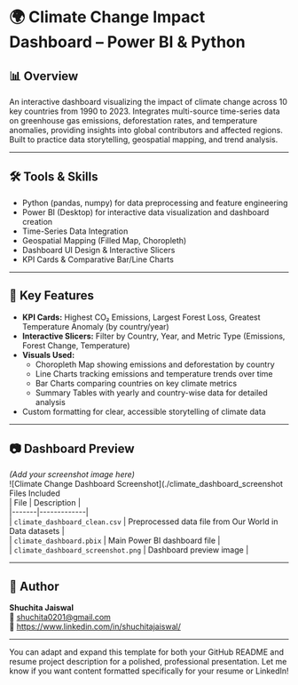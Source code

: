 # 🌍 Climate Change Impact Dashboard – Power BI & Python

## 📊 Overview  
An interactive dashboard visualizing the impact of climate change across 10 key countries from 1990 to 2023. Integrates multi-source time-series data on greenhouse gas emissions, deforestation rates, and temperature anomalies, providing insights into global contributors and affected regions. Built to practice data storytelling, geospatial mapping, and trend analysis.

***

## 🛠 Tools & Skills  
- Python (pandas, numpy) for data preprocessing and feature engineering  
- Power BI (Desktop) for interactive data visualization and dashboard creation  
- Time-Series Data Integration  
- Geospatial Mapping (Filled Map, Choropleth)  
- Dashboard UI Design & Interactive Slicers  
- KPI Cards & Comparative Bar/Line Charts  

***

## 🚀 Key Features  
- **KPI Cards:** Highest CO₂ Emissions, Largest Forest Loss, Greatest Temperature Anomaly (by country/year)  
- **Interactive Slicers:** Filter by Country, Year, and Metric Type (Emissions, Forest Change, Temperature)  
- **Visuals Used:**  
  - Choropleth Map showing emissions and deforestation by country  
  - Line Charts tracking emissions and temperature trends over time  
  - Bar Charts comparing countries on key climate metrics  
  - Summary Tables with yearly and country-wise data for detailed analysis  
- Custom formatting for clear, accessible storytelling of climate data  

***

## 📷 Dashboard Preview  
*(Add your screenshot image here)*  
![Climate Change Dashboard Screenshot](./climate_dashboard_screenshot Files Included  
| File | Description |  
|-------|-------------|  
| `climate_dashboard_clean.csv` | Preprocessed data file from Our World in Data datasets |  
| `climate_dashboard.pbix` | Main Power BI dashboard file |  
| `climate_dashboard_screenshot.png` | Dashboard preview image |  

***

## 📝 Author  
**Shuchita Jaiswal**  
📧 shuchita0201@gmail.com  
🔗 https://www.linkedin.com/in/shuchitajaiswal/

***

You can adapt and expand this template for both your GitHub README and resume project description for a polished, professional presentation. Let me know if you want content formatted specifically for your resume or LinkedIn!
